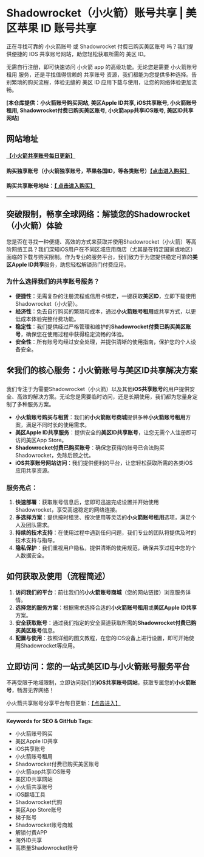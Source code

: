 # Shadowrocket（小火箭）账号共享 | 美区苹果 ID 账号共享

正在寻找可靠的 小火箭账号 或 Shadowrocket 付费已购买美区账号 吗？我们提供便捷的 IOS 共享账号网站，助您轻松获取所需的 美区 ID。

无需自行注册，即可快速访问 小火箭 app 的高级功能。无论您是需要 小火箭账号租用 服务，还是寻找值得信赖的 共享账号 资源，我们都能为您提供多种选择。告别繁琐的购买流程，体验无缝的 美区 ID 应用下载与使用，让您的网络体验更加流畅。

**[本仓库提供：小火箭账号购买网站, 美区Apple ID共享, iOS共享账号, 小火箭账号租用, Shadowrocket付费已购买美区账号, 小火箭app共享iOS账号, 美区ID共享网站]**


## 网站地址

#### [【小火箭共享账号每日更新】](https://docs.applexp.com/free-accounts/Shadowrocket)

#### 购买独享账号（小火箭独享账号，苹果各国ID，等各类账号）[【点击进入购买】](https://juzixp.top/)

#### 购买共享账号地址：[【 点击进入购买】](https://juzixp.top/buy/21)
---

## 突破限制，畅享全球网络：解锁您的Shadowrocket（小火箭）体验

您是否在寻找一种便捷、高效的方式来获取并使用Shadowrocket（小火箭）等高阶网络工具？我们深知iOS用户在不同区域应用商店（尤其是在特定国家或地区）面临的下载与购买限制。作为专业的服务平台，我们致力于为您提供稳定可靠的**美区Apple ID共享**服务，助您轻松解锁热门付费应用。

### 为什么选择我们的共享账号服务？

*   **便捷性**：无需复杂的注册流程或信用卡绑定，一键获取**美区ID**，立即下载使用Shadowrocket（小火箭）。
*   **经济性**：免去自行购买的繁琐和成本，通过**小火箭账号租用**或共享方式，以更低成本体验完整付费功能。
*   **稳定性**：我们提供经过严格管理和维护的**Shadowrocket付费已购买美区账号**，确保您在使用过程中获得稳定流畅的体验。
*   **安全性**：所有账号均经过安全处理，并提供清晰的使用指南，保护您的个人设备安全。

## 🛠我们的核心服务：小火箭账号与美区ID共享解决方案

我们专注于为需要Shadowrocket（小火箭）以及其他**iOS共享账号**的用户提供安全、高效的解决方案。无论您是需要临时访问，还是长期使用，我们都为您量身定制了多种服务方案。

*   **小火箭账号购买与租赁**：我们的**小火箭账号商城**提供多种**小火箭账号租用**方案，满足不同时长的使用需求。
*   **美区Apple ID共享服务**：提供安全的**美区ID共享账号**，让您无需个人注册即可访问美区App Store。
*   **Shadowrocket付费已购买账号**：确保您获得的账号已合法购买Shadowrocket，免除后顾之忧。
*   **iOS共享账号网站访问**：我们提供便利的平台，让您轻松获取所需的各类iOS应用共享资源。

### 服务亮点：

1.  **快速部署**：获取账号信息后，您即可迅速完成设置并开始使用Shadowrocket，享受高速稳定的网络连接。
2.  **多选择方案**：提供按时租赁、按次使用等灵活的**小火箭账号租用**选项，满足个人及团队需求。
3.  **持续的技术支持**：在使用过程中遇到任何问题，我们专业的团队将提供及时的技术支持与指导。
4.  **隐私保护**：我们重视用户隐私，提供清晰的使用规范，确保共享过程中您的个人数据安全。

## 如何获取及使用（流程简述）

1.  **访问我们的平台**：前往我们的**小火箭账号商城**（您的网站链接）浏览服务详情。
2.  **选择您的服务方案**：根据需求选择合适的**小火箭账号租用**或**美区Apple ID共享**方案。
3.  **安全获取账号**：通过我们指定的安全渠道获取所需的**Shadowrocket付费已购买美区账号**信息。
4.  **配置与使用**：按照详细的图文教程，在您的iOS设备上进行设置，即可开始使用Shadowrocket等应用。

## 立即访问：您的一站式美区ID与小火箭账号服务平台

不再受限于地域限制，立即访问我们的**iOS共享账号网站**，获取专属您的**小火箭账号**，畅游无界网络！

小火箭共享账号分享平台每日更新：[【点击进入】](https://docs.applexp.com/free-accounts/Shadowrocket)

---
**Keywords for SEO & GitHub Tags:**
*   小火箭账号购买
*   美区Apple ID共享
*   iOS共享账号
*   小火箭账号租用
*   Shadowrocket付费已购买美区账号
*   小火箭app共享iOS账号
*   美区ID共享网站
*   小火箭共享账号
*   iOS翻墙工具
*   Shadowrocket代购
*   美区App Store账号
*   梯子账号
*   Shadowrocket账号商城
*   解锁付费APP
*   海外ID共享
*   高质量Shadowrocket账号

